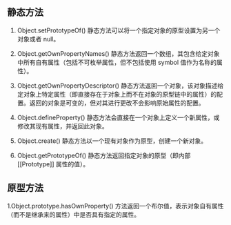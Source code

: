 ## 静态方法

1. Object.setPrototypeOf() 静态方法可以将一个指定对象的原型设置为另一个对象或者 null。

2. Object.getOwnPropertyNames() 静态方法返回一个数组，其包含给定对象中所有自有属性（包括不可枚举属性，但不包括使用 symbol 值作为名称的属性）。

3. Object.getOwnPropertyDescriptor() 静态方法返回一个对象，该对象描述给定对象上特定属性（即直接存在于对象上而不在对象的原型链中的属性）的配置。返回的对象是可变的，但对其进行更改不会影响原始属性的配置。

4. Object.defineProperty() 静态方法会直接在一个对象上定义一个新属性，或修改其现有属性，并返回此对象。

5. Object.create() 静态方法以一个现有对象作为原型，创建一个新对象。

6. Object.getPrototypeOf() 静态方法返回指定对象的原型（即内部 [[Prototype]] 属性的值）。

## 原型方法

1.Object.prototype.hasOwnProperty() 方法返回一个布尔值，表示对象自有属性（而不是继承来的属性）中是否具有指定的属性。